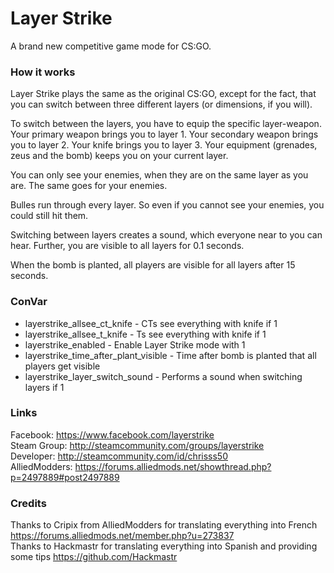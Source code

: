 # Layer Strike

A brand new competitive game mode for CS:GO.

### How it works
Layer Strike plays the same as the original CS:GO, except for the fact, that you can switch between three different layers (or dimensions, if you will).

To switch between the layers, you have to equip the specific layer-weapon.
Your primary weapon brings you to layer 1.
Your secondary weapon brings you to layer 2.
Your knife brings you to layer 3.
Your equipment (grenades, zeus and the bomb) keeps you on your current layer.

You can only see your enemies, when they are on the same layer as you are.
The same goes for your enemies.

Bulles run through every layer. So even if you cannot see your enemies, you could still hit them.

Switching between layers creates a sound, which everyone near to you can hear.
Further, you are visible to all layers for 0.1 seconds.

When the bomb is planted, all players are visible for all layers after 15 seconds.

### ConVar
* layerstrike_allsee_ct_knife - CTs see everything with knife if 1
* layerstrike_allsee_t_knife - Ts see everything with knife if 1
* layerstrike_enabled - Enable Layer Strike mode with 1
* layerstrike_time_after_plant_visible - Time after bomb is planted that all players get visible
* layerstrike_layer_switch_sound - Performs a sound when switching layers if 1


### Links
Facebook: https://www.facebook.com/layerstrike  
Steam Group: http://steamcommunity.com/groups/layerstrike  
Developer: http://steamcommunity.com/id/chrisss50  
AlliedModders: https://forums.alliedmods.net/showthread.php?p=2497889#post2497889

### Credits
Thanks to Cripix from AlliedModders for translating everything into French https://forums.alliedmods.net/member.php?u=273837  
Thanks to Hackmastr for translating everything into Spanish and providing some tips https://github.com/Hackmastr
